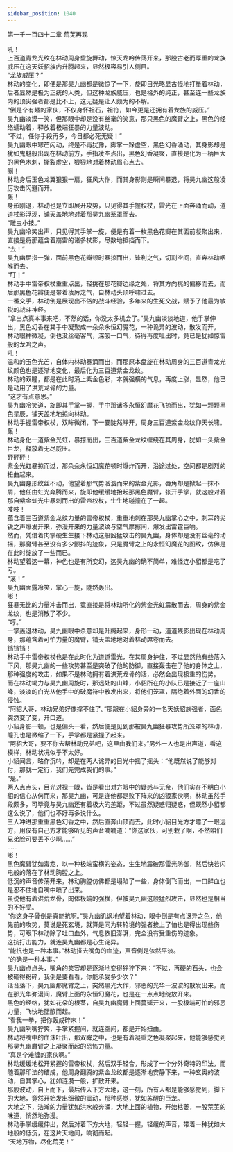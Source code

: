 ```yaml
---
sidebar_position: 1040
---
```

 第一千一百四十二章 荒芜再现


吼！  
上百道青龙光纹在林动周身盘旋舞动，惊天龙吟传荡开来，那股古老而厚重的龙族威压在这天妖貂族内升腾起来，显然极容易引人侧目。  
“龙族威压？”  
林动的变化，即便是那昊九幽都是微惊了一下，旋即目光略显古怪地打量着林动，后者显然是极为正统的人类，但这种龙族威压，也是格外的纯正，甚至连一些龙族内的顶尖强者都是比不上，这无疑是让人颇为的不解。  
“倒是个有趣的家伙，不仅身怀祖石，祖符，如今更是还拥有着龙族的威压。”  
昊九幽淡漠一笑，但那眼中却是没有丝毫的笑意，那只黑色的魔臂之上，黑色的经络蠕动着，释放着极端狂暴的力量波动。  
“不过，任你手段再多，今日都必死无疑！”  
昊九幽眼中寒芒闪动，终是不再犹豫，脚掌一跺虚空，黑色幻香涌动，其身影却是犹如鬼魅般出现在林动前方，手指凌空点出，黑色幻香凝聚，直接是化为一柄巨大的黑色木刺，撕裂虚空，狠狠地对着林动眉心点去。  
唰！  
林动身后玉色龙翼狠狠一扇，狂风大作，而其身影则是瞬间暴退，将昊九幽这般凌厉攻击闪避而开。  
轰！  
身形刚退，林动也是立即展开攻势，只见得其手握权杖，雷光在上面奔涌而动，道道杖影浮现，铺天盖地地对着那昊九幽笼罩而去。  
“雕虫小技。”  
昊九幽冷笑出声，只见得其手掌一旋，便是有着一枚黑色花瓣在其面前凝聚出来，直接是将那蕴含着崩雷的诸多杖影，尽数地抵挡而下。  
“去！”  
昊九幽屈指一弹，面前黑色花瓣顿时暴掠而出，锋利之气，切割空间，直奔林动咽喉而去。  
“叮！”  
林动手中雷帝权杖重重点出，轻挑在那花瓣边缘之处，将其方向挑的偏移而去，而后那黑色花瓣便是带着凌厉之气，自林动头顶呼啸过去。  
一番交手，林动倒是展现出不俗的战斗经验，多年来的生死交战，赋予了他最为敏锐的战斗神经。  
“拿出点真本事来吧，不然的话，你没太多机会了。”昊九幽淡淡地道，他手掌伸出，黑色幻香在其手中凝聚成一朵朵永恒幻魔花，一种诡异的波动，散发而开。  
林动眼神微凝，倒也没丝毫客气，深吸一口气，待得再度吐出时，竟已是犹如惊雷般的龙吟之声。  
吼！  
温和的玉色光芒，自体内林动暴涌而出，而那原本盘旋在林动周身的三百道青龙光纹颜色也是逐渐地变化，最后化为三百道紫金龙纹。  
林动的双瞳，都是在此时涌上紫金色彩，本就强横的气息，再度上涨，显然，他已是动用了洪荒龙骨的力量。  
“这才有点意思。”  
昊九幽冷笑道，旋即其手掌一握，手中那诸多永恒幻魔花飞掠而出，犹如一颗颗黑色星辰，铺天盖地地掠向林动。  
林动手握雷帝权杖，双眸微闭，下一霎陡然睁开，周身三百道紫金龙纹仰天长啸。  
轰！  
林动身化一道紫金光虹，暴掠而出，三百道紫金龙纹缠绕在其周身，犹如一头紫金巨龙，释放着无尽威压。  
砰砰砰！  
紫金光虹暴掠而过，那朵朵永恒幻魔花顿时爆炸而开，沿途过处，空间都是剧烈的扭曲起来。  
昊九幽身形纹丝不动，他望着那气势汹汹而来的紫金光影，唇角却是掀起一抹不屑，他任由虹光奔腾而来，旋即他缓缓地抬起那黑色魔臂，张开手掌，就这般对着那自紫金虹光中暴刺而出的雷帝权杖，生生地碰撞在了一起。  
吱吱！  
蕴含着三百道紫金龙纹力量的雷帝权杖，重重地刺在那昊九幽掌心之中，刺耳的尖锐之声爆发开来，弥漫开来的力量波纹与空气摩擦间，爆发出雷霆巨响。  
然而，凭借着肉掌硬生生接下林动这般凶猛攻击的昊九幽，身体却是没有丝毫的动摇，那魔臂甚至没有多少颤抖的迹象，只是魔臂之上的永恒幻魔花的图纹，仿佛是在此时绽放了一些而已。  
林动望着这一幕，神色也是有所变幻，这昊九幽的确不简单，难怪连小貂都是吃了亏。  
“滚！”  
昊九幽面露冷笑，掌心一旋，陡然轰出。  
嘭！  
狂暴无比的力量冲击而出，竟直接是将林动所化的紫金光虹震散而去，周身的紫金龙纹，也是消散了不少。  
“哼。”  
一掌轰退林动，昊九幽眼中杀意却是升腾起来，身形一动，道道残影出现在林动周身，那蕴含着可怕力量的魔臂，铺天盖地地对着林动席卷而去。  
铛铛铛！  
林动手中雷帝权杖也是在此时化为道道雷光，在其周身护住，不过显然他有些落入下风，那昊九幽的一些攻势甚至是突破了他的防御，直接轰击在了他的身体之上，那种强度的攻击，如果不是林动拥有着洪荒龙骨的话，必然会出现极重的伤势。  
而在林动竭力与昊九幽周旋时，那远处的山峰，小貂所在的小队已是接近了一座山峰，淡淡的白光从他手中的破魔符中散发出来，将他们笼罩，隔绝着外面的幻香的侵蚀。  
“阿貂大哥，林动兄弟好像撑不住了。”那跟在小貂身旁的一名天妖貂族强者，面色突然变了变，开口道。  
小貂身影一顿，也是偏头一看，然后便是见到那被昊九幽狂暴攻势所笼罩的林动，瞳孔也是微缩了一下，手掌都是紧握了起来。  
“阿貂大哥，要不你去帮林动兄弟吧，这里由我们来。”另外一人也是出声道，看这模样，林动状况似乎不太好。  
小貂闻言，略作沉吟，却是在两人诧异的目光中摇了摇头：“他既然说了能够对付，那就一定行，我们先完成我们的事。”  
“是。”  
两人点点头，目光对视一眼，皆是看出对方眼中的疑惑与无奈，他们实在不明白小貂的信心从何而来，那昊九幽，可是连他都是败下阵来的凶狠家伙啊，林动虽然手段颇多，可毕竟与昊九幽还有着极大的差距，不过虽然疑惑归疑惑，但既然小貂都这么说了，他们也不好再多说什么。  
三人冲进那重重黑色幻香之中，然后直奔山顶而去，此时小貂目光方才瞟了一眼远方，用仅有自己方才能够听见的声音喃喃道：“你这家伙，可别栽了啊，不然咱们兄弟脸可要丢不少啊……”  
……  
嘭！  
黑色魔臂犹如毒龙，以一种极端蛮横的姿态，生生地震破那雷光防御，然后快若闪电般的落在了林动胸膛之上。  
低沉的声音传荡开来，林动胸膛仿佛都是塌陷了一些，身体倒飞而出，一口鲜血也是忍不住地自嘴中喷了出来。  
虽说他有着洪荒龙骨，肉体极端的强横，但被昊九幽这般猛烈攻击，显然也是相当的不好受。  
“你这身子骨倒是真能抗啊。”昊九幽讥讽地望着林动，眼中倒是有点讶异之色，他先前的攻势，莫说是死玄境，就算是同为转轮境的强者挨上了怕也是得出现些伤势，可眼下林动除了吐口血外，气息依旧澎湃，完全没有受重伤的迹象。  
这抗打击能力，就连昊九幽都是心生诧异。  
“能抗也是一种本事。”林动搽去嘴角的血迹，声音倒是依然平淡。  
“的确是一种本事。”  
昊九幽点点头，嘴角的笑容却是逐渐地变得狰狞下来：“不过，再硬的石头，也会被砸得粉碎，我倒是要看看，你能承受多少次？”  
话音落下，昊九幽那魔臂之上，突然黑光大作，邪恶的光华一波波的散发出来，而在那光华弥漫间，魔臂上面的永恒幻魔花，也是在一点点地绽放开来。  
黑色的经络，犹如花朵的根茎，自昊九幽魔臂上面蔓延开来，一股极端可怕的邪恶力量，飞快地酝酿而起。  
“看我一拳，把你轰成碎末！”  
昊九幽咧嘴狞笑，手掌紧握间，就连空间，都是开始扭曲。  
林动将嘴中的血沫吐出，那双眸之中，也是有着凝重之色凝聚起来，他能够感觉到那昊九幽魔臂之上凝聚而起的恐怖力量。  
“真是个难缠的家伙啊。”  
林动缓缓地松开紧握的雷帝权杖，然后双手轻合，形成了一个分外奇特的印法，而随着那印法的结成，他周身翻腾的紫金龙纹都是逐渐地安静下来，一种玄奥的波动，自其掌心，犹如涟漪一般，扩散开来。  
那股波动，自上而下，最后传入下方大地，这一刻，所有人都是能够感觉到，脚下的大地，竟然开始发出细微的震动，那种感觉，犹如苏醒的巨龙。  
大地之下，浩瀚的力量犹如洪水般奔涌，大地上面的植物，开始枯萎，一股荒芜的味道，悄然地弥漫。  
林动手掌缓缓伸出，然后对着下方大地，轻轻一握，轻缓的声音，带着一种犹如大地般的低沉，在这片天地间，响彻而起。  
“天地万物，尽化荒芜！”  
  
  
